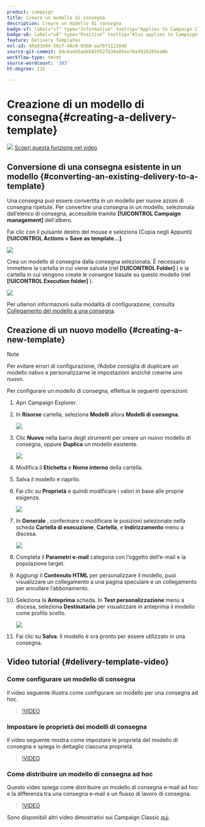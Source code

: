 ```yaml
---
product: campaign
title: Creare un modello di consegna
description: Creare un modello di consegna
badge-v7: label="v7" type="Informative" tooltip="Applies to Campaign Classic v7"
badge-v8: label="v8" type="Positive" tooltip="Also applies to Campaign v8"
feature: Delivery Templates
exl-id: 40a03e04-56c7-48c0-95b8-aa7bf1121048
source-git-commit: 6dc6aeb5adeb82d527b39a05ee70a9926205ea0b
workflow-type: tm+mt
source-wordcount: '383'
ht-degree: 11%

---
```


# Creazione di un modello di consegna{#creating-a-delivery-template}



![](assets/do-not-localize/how-to-video.png) [Scopri questa funzione nel video](#delivery-template-video)

## Conversione di una consegna esistente in un modello {#converting-an-existing-delivery-to-a-template}

Una consegna può essere convertita in un modello per nuove azioni di consegna ripetute. Per convertire una consegna in un modello, selezionala dall’elenco di consegna, accessibile tramite **[!UICONTROL Campaign management]** dell&#39;albero.

Fai clic con il pulsante destro del mouse e seleziona (Copia negli Appunti) **[!UICONTROL Actions > Save as template...]**.

![](assets/s_ncs_user_campaign_save_as_scenario.png)

Crea un modello di consegna dalla consegna selezionata. È necessario immettere la cartella in cui viene salvata (nel **[!UICONTROL Folder]** ) e la cartella in cui vengono create le consegne basate su questo modello (nel **[!UICONTROL Execution folder]** ).

![](assets/s_ncs_user_campaign_save_as_scenario_a.png)

Per ulteriori informazioni sulla modalità di configurazione, consulta [Collegamento del modello a una consegna](creating-a-delivery-from-a-template.md#linking-the-template-to-a-delivery).

## Creazione di un nuovo modello {#creating-a-new-template}

>[!NOTE]
>
>Per evitare errori di configurazione, l’Adobe consiglia di duplicare un modello nativo e personalizzarne le impostazioni anziché crearne uno nuovo.

Per configurare un modello di consegna, effettua le seguenti operazioni:

1. Apri Campaign Explorer.
1. In **Risorse** cartella, seleziona **Modelli** allora **Modelli di consegna**.

   ![](assets/delivery_template_1.png)

1. Clic **Nuovo** nella barra degli strumenti per creare un nuovo modello di consegna, oppure **Duplica** un modello esistente.

   ![](assets/delivery_template_2.png)

1. Modifica il **Etichetta** e **Nome interno** della cartella.
1. Salva il modello e riaprilo.
1. Fai clic su **Proprietà** e quindi modificare i valori in base alle proprie esigenze.

   ![](assets/delivery_template_3.png)

1. In **Generale** , confermare o modificare le posizioni selezionate nella scheda **Cartella di esecuzione**, **Cartella**, e **Indirizzamento** menu a discesa.

   ![](assets/delivery_template_4.png)

1. Completa il **Parametri e-mail** categoria con l’oggetto dell’e-mail e la popolazione target.
1. Aggiungi il **Contenuto HTML** per personalizzare il modello, puoi visualizzare un collegamento a una pagina speculare e un collegamento per annullare l’abbonamento.
1. Seleziona la **Anteprima** scheda. In **Test personalizzazione** menu a discesa, seleziona **Destinatario** per visualizzare in anteprima il modello come profilo scelto.

   ![](assets/delivery_template_5.png)

1. Fai clic su **Salva**. Il modello è ora pronto per essere utilizzato in una consegna.


## Video tutorial {#delivery-template-video}

### Come configurare un modello di consegna

Il video seguente illustra come configurare un modello per una consegna ad hoc.

>[!VIDEO](https://video.tv.adobe.com/v/24066?quality=12)

### Impostare le proprietà dei modelli di consegna

Il video seguente mostra come impostare le proprietà del modello di consegna e spiega in dettaglio ciascuna proprietà.

>[!VIDEO](https://video.tv.adobe.com/v/24067?quality=12)

### Come distribuire un modello di consegna ad hoc

Questo video spiega come distribuire un modello di consegna e-mail ad hoc e la differenza tra una consegna e-mail e un flusso di lavoro di consegna.

>[!VIDEO](https://video.tv.adobe.com/v/24065?quality=12)

Sono disponibili altri video dimostrativi sui Campaign Classic [qui](https://experienceleague.adobe.com/docs/campaign-classic-learn/tutorials/overview.html?lang=it).
